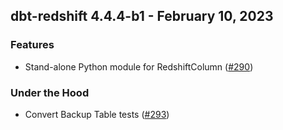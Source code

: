 ## dbt-redshift 4.4.4-b1 - February 10, 2023

### Features

- Stand-alone Python module for RedshiftColumn ([#290](https://github.com/dbt-labs/dbt-redshift/issues/290))

### Under the Hood

- Convert Backup Table tests ([#293](https://github.com/dbt-labs/dbt-redshift/issues/293))
